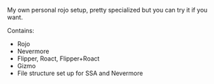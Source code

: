 My own personal rojo setup, pretty specialized but you can try it if you want.

Contains:
* Rojo
* Nevermore
* Flipper, Roact, Flipper+Roact
* Gizmo
* File structure set up for SSA and Nevermore